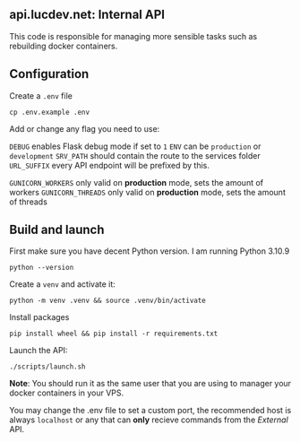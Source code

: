 ## api.lucdev.net: Internal API

This code is responsible for managing more sensible tasks such as rebuilding docker containers.

## Configuration

Create a `.env` file

    cp .env.example .env

Add or change any flag you need to use:

`DEBUG` enables Flask debug mode if set to `1`
`ENV` can be `production` or `development`
`SRV_PATH` should contain the route to the services folder
`URL_SUFFIX` every API endpoint will be prefixed by this.

`GUNICORN_WORKERS` only valid on **production** mode, sets the amount of workers
`GUNICORN_THREADS` only valid on **production** mode, sets the amount of threads

## Build and launch

First make sure you have decent Python version. I am running Python 3.10.9

    python --version

Create a `venv` and activate it:

    python -m venv .venv && source .venv/bin/activate

Install packages

    pip install wheel && pip install -r requirements.txt

Launch the API:

    ./scripts/launch.sh

**Note**: You should run it as the same user that you are using to manager your docker containers in your VPS.

You may change the .env file to set a custom port, the recommended host is always `localhost` or any that can **only** recieve commands from the *External* API.
